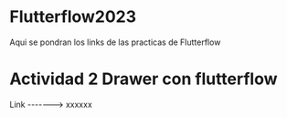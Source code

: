 # Flutterflow2023
Aqui se pondran los links de las practicas de Flutterflow

# Actividad 2 Drawer con flutterflow
   Link -------> xxxxxx
